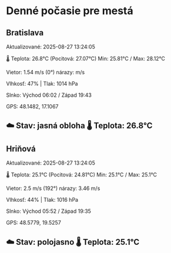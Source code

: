 ﻿# Denné počasie pre mestá

## Bratislava
Aktualizované: 2025-08-27 13:24:05

🌡️ Teplota: 26.8°C 
(Pocitová: 27.07°C)
Min: 25.81°C / Max: 28.12°C

Vietor: 1.54 m/s    (0°) 
nárazy:  m/s

Vlhkosť: 47% | Tlak: 1014 hPa

Slnko: Východ 06:02 / Západ 19:43

GPS: 48.1482, 17.1067

☁️ Stav: jasná obloha        🌡️ Teplota: 26.8°C
---

## Hriňová
Aktualizované: 2025-08-27 13:24:05

🌡️ Teplota: 25.1°C 
(Pocitová: 24.81°C)
Min: 25.1°C / Max: 25.1°C

Vietor: 2.5 m/s (192°)
nárazy: 3.46 m/s

Vlhkosť: 44% | Tlak: 1016 hPa

Slnko: Východ 05:52 / Západ 19:35

GPS: 48.5779, 19.5257

☁️ Stav: polojasno        🌡️ Teplota: 25.1°C
---
